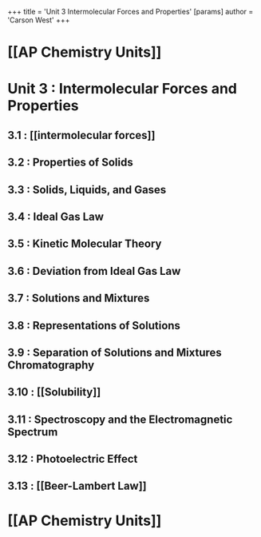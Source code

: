 +++
 title = 'Unit 3  Intermolecular Forces and Properties'
[params]
	author = 'Carson West'
+++
# [[AP Chemistry Units]]

# Unit 3 : Intermolecular Forces and Properties
## 3.1 : [[intermolecular forces]]
## 3.2 : Properties of Solids
## 3.3 : Solids, Liquids, and Gases
## 3.4 : Ideal Gas Law
## 3.5 : Kinetic Molecular Theory
## 3.6 : Deviation from Ideal Gas Law
## 3.7 : Solutions and Mixtures
## 3.8 : Representations of Solutions
## 3.9 : Separation of Solutions and Mixtures Chromatography
## 3.10 : [[Solubility]]
## 3.11 : Spectroscopy and the Electromagnetic Spectrum
## 3.12 : Photoelectric Effect
## 3.13 : [[Beer-Lambert Law]]

# [[AP Chemistry Units]]